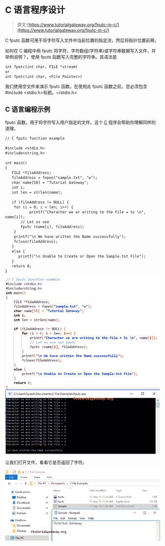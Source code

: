 # C 语言程序设计

> 原文:[https://www.tutorialgateway.org/fputc-in-c/](https://www.tutorialgateway.org/fputc-in-c/)

C fputc 函数可用于将字符写入文件中当前位置的指定流，然后将指针位置前移。

如何在 C 编程中用 fputc 将字符、字符数组(字符串)或字符串数据写入文件，并举例说明？。使用 fputs 函数写入完整的字符串。其语法是

```
int fputc(int char, FILE *stream)
or 
int fputc(int char, <File Pointer>)
```

我们使用空文件来演示 fputc 函数。在使用此 fputc 函数之前，您必须包含#include <stdio.h>标题。</stdio.h>

## C 语言编程示例

fputc 函数，用于将字符写入用户指定的文件。这个 [C](https://www.tutorialgateway.org/c-programming/) 程序会帮助你理解同样的道理。

```
// C fputc function example

#include <stdio.h> 
#include<string.h>

int main()
{
   FILE *fileAddress;
   fileAddress = fopen("sample.txt", "w");
   char name[50] = "Tutorial Gateway";
   int i;
   int len = strlen(name);

   if (fileAddress != NULL) {
	for (i = 0; i < len; i++) {
           printf("Character we ar writing to the File = %c \n", name[i]);
	   // Let us use
	   fputc (name[i], fileAddress);
	}
	printf("\n We have written the Name successfully");
	fclose(fileAddress);		
   }
   else {
  	  printf("\n Unable to Create or Open the Sample.txt File");
   }
   return 0;
}
```

![FPUTC in C Programming 3](img/cc6ed32434644eddb0ad40c968e28fd5.png)

让我们打开文件，看看它是否返回了字符。

![FPUTC in C Programming 4](img/2d1cd7a8c6c48533b3ef1255c05b7d14.png)